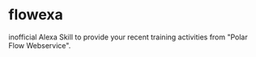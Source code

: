 # flowexa
inofficial Alexa Skill to provide your recent training activities from "Polar Flow Webservice".
